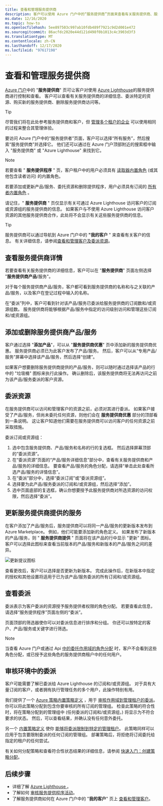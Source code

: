 ```yaml
---
title: 查看和管理服务提供商
description: 客户可以使用 Azure 门户中的“服务提供商”页面来查看有关服务提供商、服务提供商产品/服务和委派资源的信息。
ms.date: 12/16/2020
ms.topic: how-to
ms.openlocfilehash: 5ee897503c997ab10fdb489f7921c9d2d001e472
ms.sourcegitcommit: 86acfdc2020e44d121d498f0b1013c4c3903d3f3
ms.translationtype: MT
ms.contentlocale: zh-CN
ms.lasthandoff: 12/17/2020
ms.locfileid: "97617198"
---
```

# <a name="view-and-manage-service-providers"></a>查看和管理服务提供商

[Azure 门户](https://portal.azure.com)中的 "**服务提供商**" 页可让客户对使用 [Azure Lighthouse](../overview.md)的服务提供商进行控制和查看。 客户可以查看有关服务提供商的详细信息、委派特定的资源、购买新的服务提供商、删除服务提供商访问等。

> [!TIP]
> 尽管我们将在此处参考服务提供商和客户，但 [管理多个租户的企业](../concepts/enterprise.md) 可以使用相同的过程来整合其管理体验。

要访问 Azure 门户中的“服务提供者”页面，客户可以选择“所有服务”，然后搜索“服务提供商”并选择它。 他们还可以通过在 Azure 门户顶部附近的搜索框中输入 "服务提供商" 或 "Azure Lighthouse" 来找到它。

> [!NOTE]
> 若要查看 " **服务提供程序** " 页，客户租户中的用户必须具有 [读取器内置角色](../../role-based-access-control/built-in-roles.md#reader) (或其他包含读者访问) 的内置角色。
>
> 若要添加或更新产品/服务、委托资源和删除提供程序，用户必须具有订阅的 [所有者内置角色](../../role-based-access-control/built-in-roles.md#owner) 。

请记住，" **服务提供商** " 页仅显示有关可通过 Azure Lighthouse 访问客户的订阅或资源组的服务提供商的信息。 如果客户与不使用 Azure Lighthouse 访问客户资源的其他服务提供商合作，此处将不会显示有关这些服务提供商的信息。

> [!TIP]
> 服务提供商可以通过导航到 Azure 门户中的 **"我的客户** " 来查看有关客户的信息。 有关详细信息，请参阅[查看和管理客户及委派资源](view-manage-customers.md)。

## <a name="view-service-provider-details"></a>查看服务提供商详情

若要查看有关服务提供商的详细信息，客户可以在 "**服务提供商**" 页面左侧选择 "**服务提供商产品**/服务"。

对于每个服务提供商产品/服务，客户都可看到服务提供商的名称和与之关联的产品/服务，以及客户在登记过程中输入的名称。

在“委派”列中，客户可看到针对该产品/服务已委派给服务提供商的订阅数和/或资源组数。 服务提供商将能够根据产品/服务中指定的访问级别访问和管理这些订阅和/或资源组。

## <a name="add-or-remove-service-provider-offers"></a>添加或删除服务提供商产品/服务

客户通过选择 "**添加产品**"，可以从 "**服务提供商优惠**" 页中添加新的服务提供商优惠。 服务提供商必须已为此客户发布了产品/服务。 然后，客户可以从“专用产品/服务”屏幕中选择该产品/服务，然后选择“创建”。

如果客户想要删除服务提供商提供的产品/服务，则可以随时通过选择该产品的行中的 "垃圾桶" 图标来执行此操作。 确认删除后，该服务提供商将无法再访问之前为该产品/服务委派的客户资源。

## <a name="delegate-resources"></a>委派资源

在服务提供商可以访问和管理客户的资源之前，必须对其进行委派。 如果客户接受了产品/服务，但尚未委托任何资源，则他们会在 **服务提供商优惠** 部分的顶部看到一条说明。 这让客户知道他们需要在服务提供商可以访问客户的任何资源之前采取措施。

委派订阅或资源组：

1. 选中包含服务提供商、产品/服务和名称的行的复选框。 然后选择屏幕顶部的“委派资源”。
1. 在“委派资源”页面的“产品/服务详细信息”部分中，查看有关服务提供商和产品/服务的详细信息。 要查看产品/服务的角色分配，请选择“单击此处查看所选产品/服务的详情信息”。
1. 在“委派”部分中，选择“委派订阅”或“委派资源组”。
1. 选择要为此产品/服务委派的订阅和/或资源组，然后选择“添加”。
1. 选中页面底部的复选框，确认你想要授予此服务提供商对所选资源的访问权限，然后选择“委派”。

## <a name="update-service-provider-offers"></a>更新服务提供商提供的服务

在客户添加了产品/服务后，服务提供商可以将同一产品/服务的更新版本发布到 Azure Marketplace。 例如，他们可能要添加新的角色定义。 如果发布了新版本的产品/服务，则 " **服务提供商提供** " 页面将在该产品的行中显示 "更新" 图标。 客户可以选择此图标来查看当前版本的产品/服务和新版本的产品/服务之间的差异。

 ![更新提议图标](../media/update-offer.jpg)

查看更改后，客户可以选择是否更新为新版本。 完成此操作后，在新版本中指定的授权和其他设置将适用于已为该产品/服务委派的所有订阅和/或资源组。

## <a name="view-delegations"></a>查看委派

委派表示为客户委派的资源授予服务提供者权限的角色分配。 若要查看此信息，请选择“服务提供程序”页面左侧的“委派”。

页面顶部的筛选器使你可以对委派信息进行排序和分组。 你还可以按特定的客户、产品/服务或关键字进行筛选。

> [!NOTE]
> 当查看 Azure 门户或通过 Api [中的委托作用域的角色分配](../../role-based-access-control/role-assignments-list-portal.md#list-role-assignments-at-a-scope) 时，客户不会看到这些角色分配，或已授予这些角色的服务提供商租户中的任何用户。

## <a name="audit-delegations-in-your-environment"></a>审核环境中的委派

客户可能需要了解已委派给 Azure Lighthouse 的订阅和/或资源组。 对于具有大量订阅的客户，或者拥有执行管理任务的多个用户，此操作特别有用。

我们提供了一个 [Azure 策略内置策略定义](../../governance/policy/samples/built-in-policies.md#lighthouse) ，用于 [审核作用域到管理租户的委派](https://github.com/Azure/azure-policy/blob/master/built-in-policies/policyDefinitions/Lighthouse/Lighthouse_Delegations_Audit.json)。 你可以将此策略分配到包含你要审核的所有订阅的管理组。 检查此策略的符合性时，将在策略分配到的管理组中 (任何委派的订阅和/或资源组，) 将显示为不符合要求的状态。 然后，可以查看结果，并确认没有任何意外委托。

另一个 [内置策略定义](../../governance/policy/samples/built-in-policies.md#lighthouse) 使你 [能够将委派限制到特定的管理租户](https://github.com/Azure/azure-policy/blob/master/built-in-policies/policyDefinitions/Lighthouse/AllowCertainManagingTenantIds_Deny.json)。 此策略同样可以应用于包含要限制委派的任何订阅的管理组。 部署策略后，将拒绝将订阅委托给指定的租户的任何尝试。

有关如何分配策略和查看符合性状态结果的详细信息，请参阅 [快速入门：创建策略分配](../../governance/policy/assign-policy-portal.md)。

## <a name="next-steps"></a>后续步骤

- 详细了解 [Azure Lighthouse ](../overview.md)。
- 了解如何 [审核服务提供程序活动](view-service-provider-activity.md)。
- 了解服务提供商如何在 Azure 门户中的 "**我的客户**" 页上 [查看和管理客户](view-manage-customers.md)。
